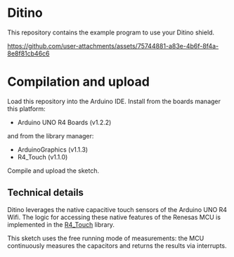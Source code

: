 # Ditino

This repository contains the example program to use your Ditino shield.

https://github.com/user-attachments/assets/75744881-a83e-4b6f-8f4a-8e8f81cb46c6

# Compilation and upload

Load this repository into the Arduino IDE. Install from the boards manager this platform:

- Arduino UNO R4 Boards (v1.2.2)

and from the library manager:

- ArduinoGraphics (v1.1.3)
- R4_Touch (v1.1.0)

Compile and upload the sketch.

## Technical details

Ditino leverages the native capacitive touch sensors of the Arduino UNO R4 Wifi. The logic for accessing these native features of the Renesas MCU is implemented in the [R4_Touch](https://github.com/delta-G/R4_Touch) library.

This sketch uses the free running mode of measurements: the MCU continuously measures the capacitors and returns the results via interrupts.
